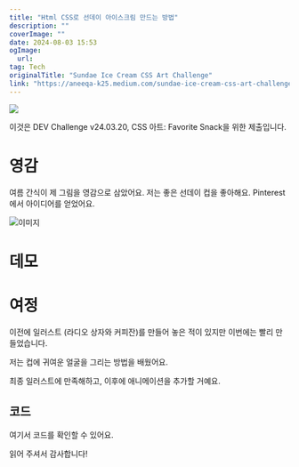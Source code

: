```yaml
---
title: "Html CSS로 선데이 아이스크림 만드는 방법"
description: ""
coverImage: ""
date: 2024-08-03 15:53
ogImage: 
  url: 
tag: Tech
originalTitle: "Sundae Ice Cream CSS Art Challenge"
link: "https://aneeqa-k25.medium.com/sundae-ice-cream-css-art-challenge-5c8c162ed602"
---
```




<img src="/assets/img/SundaeIceCreamCSSArtChallenge_0.png" />

이것은 DEV Challenge v24.03.20, CSS 아트: Favorite Snack을 위한 제출입니다.

# 영감

여름 간식이 제 그림을 영감으로 삼았어요. 저는 좋은 선데이 컵을 좋아해요. Pinterest에서 아이디어를 얻었어요.

<div class="content-ad"></div>

![이미지](/assets/img/SundaeIceCreamCSSArtChallenge_1.png)

# 데모

# 여정

이전에 일러스트 (라디오 상자와 커피잔)를 만들어 놓은 적이 있지만 이번에는 빨리 만들었습니다.

<div class="content-ad"></div>

저는 컵에 귀여운 얼굴을 그리는 방법을 배웠어요.

최종 일러스트에 만족해하고, 이후에 애니메이션을 추가할 거예요.

## 코드

여기서 코드를 확인할 수 있어요.

<div class="content-ad"></div>

읽어 주셔서 감사합니다!
